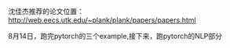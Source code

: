 

沈佳杰推荐的论文位置：
http://web.eecs.utk.edu/~plank/plank/papers/papers.html

8月14日，跑完pytorch的三个example,接下来，跑pytorch的NLP部分


